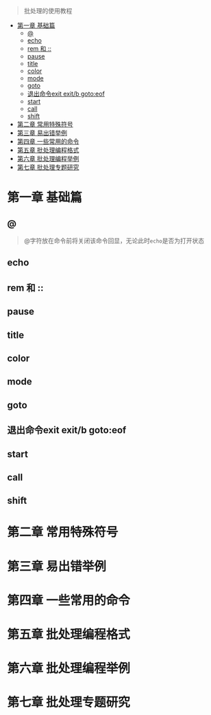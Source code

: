 > 批处理的使用教程

- [第一章 基础篇](#第一章-基础篇)
  - [@](#)
  - [echo](#echo)
  - [rem 和 ::](#rem-和-)
  - [pause](#pause)
  - [title](#title)
  - [color](#color)
  - [mode](#mode)
  - [goto](#goto)
  - [退出命令exit exit/b goto:eof](#退出命令exit-exitb-gotoeof)
  - [start](#start)
  - [call](#call)
  - [shift](#shift)
- [第二章 常用特殊符号](#第二章-常用特殊符号)
- [第三章 易出错举例](#第三章-易出错举例)
- [第四章 一些常用的命令](#第四章-一些常用的命令)
- [第五章 批处理编程格式](#第五章-批处理编程格式)
- [第六章 批处理编程举例](#第六章-批处理编程举例)
- [第七章 批处理专题研究](#第七章-批处理专题研究)

# 第一章 基础篇


## @

> @字符放在命令前将关闭该命令回显，无论此时`echo`是否为打开状态

## echo
## rem 和 ::

## pause

## title

## color

## mode
## goto

## 退出命令exit exit/b goto:eof

## start

## call

## shift



# 第二章 常用特殊符号


# 第三章 易出错举例


# 第四章 一些常用的命令

# 第五章 批处理编程格式


# 第六章 批处理编程举例


# 第七章 批处理专题研究

